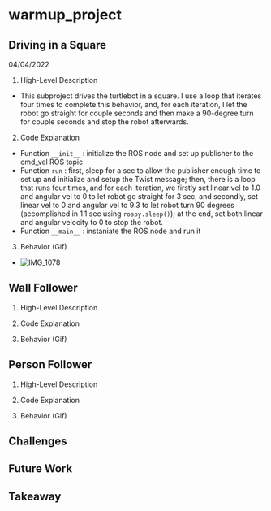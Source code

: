 # warmup_project

## Driving in a Square

04/04/2022

1. High-Level Description

- This subproject drives the turtlebot in a square. I use a loop that iterates four times to complete this behavior, and, for each iteration, I let the robot go straight for couple seconds and then make a 90-degree turn for couple seconds and stop the robot afterwards.
   
2. Code Explanation

- Function `__init__` : initialize the ROS node and set up publisher to the cmd_vel ROS topic
- Function `run` : first, sleep for a sec to allow the publisher enough time to set up and initialize and setup the Twist message; then, there is a loop that runs four times, and for each iteration, we firstly set linear vel to 1.0 and angular vel to 0 to let robot go straight for 3 sec, and secondly, set linear vel to 0 and angular vel to 9.3 to let robot turn 90 degrees (accomplished in 1.1 sec using `rospy.sleep()`); at the end, set both linear and angular velocity to 0 to stop the robot.
- Function `__main__` : instaniate the ROS node and run it

3. Behavior (Gif)

- ![IMG_1078](https://user-images.githubusercontent.com/59663733/161677416-e3756877-e1a9-4ddb-af9c-ac87dc773179.gif)

## Wall Follower

1. High-Level Description
   
2. Code Explanation

3. Behavior (Gif)

## Person Follower

1. High-Level Description
   
2. Code Explanation

3. Behavior (Gif)

## Challenges

## Future Work

## Takeaway
